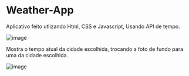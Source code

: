 # Weather-App


Aplicativo feito utlizando Html, CSS e Javascript, Usando API de tempo.




![image](https://user-images.githubusercontent.com/101607892/217712292-ad3be987-100a-462a-b930-135a71538bdf.png)


Mostra o tempo atual da cidade escolhida, trocando a foto de fundo para uma da cidade escolhida.

![image](https://user-images.githubusercontent.com/101607892/217713573-b0e227b7-dc14-443b-b183-fbd7732f2370.png)

